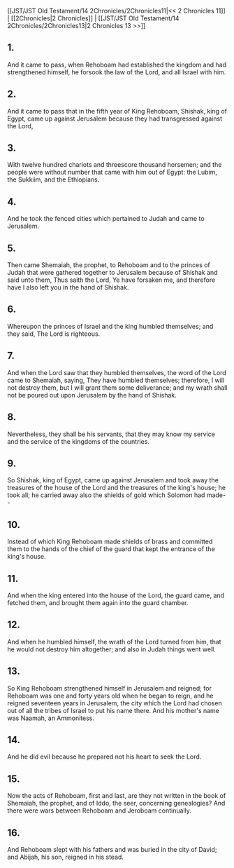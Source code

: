 [[JST/JST Old Testament/14 2Chronicles/2Chronicles11|<< 2 Chronicles 11]] | [[2Chronicles|2 Chronicles]] | [[JST/JST Old Testament/14 2Chronicles/2Chronicles13|2 Chronicles 13 >>]]
## 1.
And it came to pass, when Rehoboam had established the kingdom and had strengthened himself, he forsook the law of the Lord, and all Israel with him.
## 2.
And it came to pass that in the fifth year of King Rehoboam, Shishak, king of Egypt, came up against Jerusalem because they had transgressed against the Lord,
## 3.
With twelve hundred chariots and threescore thousand horsemen; and the people were without number that came with him out of Egypt: the Lubim, the Sukkiim, and the Ethiopians.
## 4.
And he took the fenced cities which pertained to Judah and came to Jerusalem.
## 5.
Then came Shemaiah, the prophet, to Rehoboam and to the princes of Judah that were gathered together to Jerusalem because of Shishak and said unto them, Thus saith the Lord, Ye have forsaken me, and therefore have I also left you in the hand of Shishak.
## 6.
Whereupon the princes of Israel and the king humbled themselves; and they said, The Lord is righteous.
## 7.
And when the Lord saw that they humbled themselves, the word of the Lord came to Shemaiah, saying, They have humbled themselves; therefore, I will not destroy them, but I will grant them some deliverance; and my wrath shall not be poured out upon Jerusalem by the hand of Shishak.
## 8.
Nevertheless, they shall be his servants, that they may know my service and the service of the kingdoms of the countries.
## 9.
So Shishak, king of Egypt, came up against Jerusalem and took away the treasures of the house of the Lord and the treasures of the king\'s house; he took all; he carried away also the shields of gold which Solomon had made\--
## 10.
Instead of which King Rehoboam made shields of brass and committed them to the hands of the chief of the guard that kept the entrance of the king\'s house.
## 11.
And when the king entered into the house of the Lord, the guard came, and fetched them, and brought them again into the guard chamber.
## 12.
And when he humbled himself, the wrath of the Lord turned from him, that he would not destroy him altogether; and also in Judah things went well.
## 13.
So King Rehoboam strengthened himself in Jerusalem and reigned; for Rehoboam was one and forty years old when he began to reign, and he reigned seventeen years in Jerusalem, the city which the Lord had chosen out of all the tribes of Israel to put his name there. And his mother\'s name was Naamah, an Ammonitess.
## 14.
And he did evil because he prepared not his heart to seek the Lord.
## 15.
Now the acts of Rehoboam, first and last, are they not written in the book of Shemaiah, the prophet, and of Iddo, the seer, concerning genealogies? And there were wars between Rehoboam and Jeroboam continually.
## 16.
And Rehoboam slept with his fathers and was buried in the city of David; and Abijah, his son, reigned in his stead.

